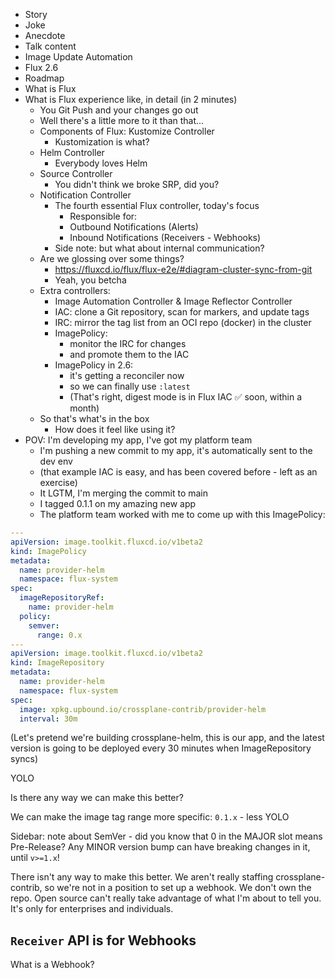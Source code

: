 * Story
* Joke
* Anecdote
* Talk content
* Image Update Automation
* Flux 2.6
* Roadmap
* What is Flux
* What is Flux experience like, in detail (in 2 minutes)
	* You Git Push and your changes go out
	* Well there's a little more to it than that...
	* Components of Flux: Kustomize Controller
		* Kustomization is what?
	* Helm Controller
		* Everybody loves Helm
	* Source Controller
		* You didn't think we broke SRP, did you?
	* Notification Controller
		* The fourth essential Flux controller, today's focus
			* Responsible for:
			* Outbound Notifications (Alerts)
			* Inbound Notifications (Receivers - Webhooks)
		* Side note: but what about internal communication?
	* Are we glossing over some things?
		* https://fluxcd.io/flux/flux-e2e/#diagram-cluster-sync-from-git
		* Yeah, you betcha
	* Extra controllers:
		* Image Automation Controller & Image Reflector Controller
		* IAC: clone a Git repository, scan for markers, and update tags
		* IRC: mirror the tag list from an OCI repo (docker) in the cluster
		* ImagePolicy:
			* monitor the IRC for changes
			* and promote them to the IAC
		* ImagePolicy in 2.6:
			* it's getting a reconciler now
			* so we can finally use `:latest`
			* (That's right, digest mode is in Flux IAC ✅ soon, within a month)
	* So that's what's in the box
		* How does it feel like using it?
* POV: I'm developing my app, I've got my platform team
	* I'm pushing a new commit to my app, it's automatically sent to the dev env
	* (that example IAC is easy, and has been covered before - left as an exercise)
	* It LGTM, I'm merging the commit to main
	* I tagged 0.1.1 on my amazing new app
	* The platform team worked with me to come up with this ImagePolicy:

```yaml
---
apiVersion: image.toolkit.fluxcd.io/v1beta2
kind: ImagePolicy
metadata:
  name: provider-helm
  namespace: flux-system
spec:
  imageRepositoryRef:
    name: provider-helm
  policy:
    semver:
      range: 0.x
---
apiVersion: image.toolkit.fluxcd.io/v1beta2
kind: ImageRepository
metadata:
  name: provider-helm
  namespace: flux-system
spec:
  image: xpkg.upbound.io/crossplane-contrib/provider-helm
  interval: 30m
```

(Let's pretend we're building crossplane-helm, this is our app, and the latest version is going to be deployed every 30 minutes when ImageRepository syncs)

YOLO

Is there any way we can make this better?

We can make the image tag range more specific: `0.1.x` - less YOLO

Sidebar: note about SemVer - did you know that 0 in the MAJOR slot means Pre-Release? Any MINOR version bump can have breaking changes in it, until `v>=1.x`!

There isn't any way to make this better. We aren't really staffing crossplane-contrib, so we're not in a position to set up a webhook. We don't own the repo. Open source can't really take advantage of what I'm about to tell you. It's only for enterprises and individuals.

## `Receiver` API is for Webhooks

What is a Webhook?

